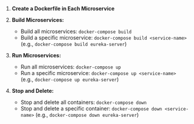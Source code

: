1. **Create a Dockerfile in Each Microservice**

2. **Build Microservices:**
   - Build all microservices: `docker-compose build`
   - Build a specific microservice: `docker-compose build <service-name>` (e.g., `docker-compose build eureka-server`)

3. **Run Microservices:**
   - Run all microservices: `docker-compose up`
   - Run a specific microservice: `docker-compose up <service-name>` (e.g., `docker-compose up eureka-server`)

4. **Stop and Delete:**
   - Stop and delete all containers: `docker-compose down`
   - Stop and delete a specific container: `docker-compose down <service-name>` (e.g., `docker-compose down eureka-server`)
